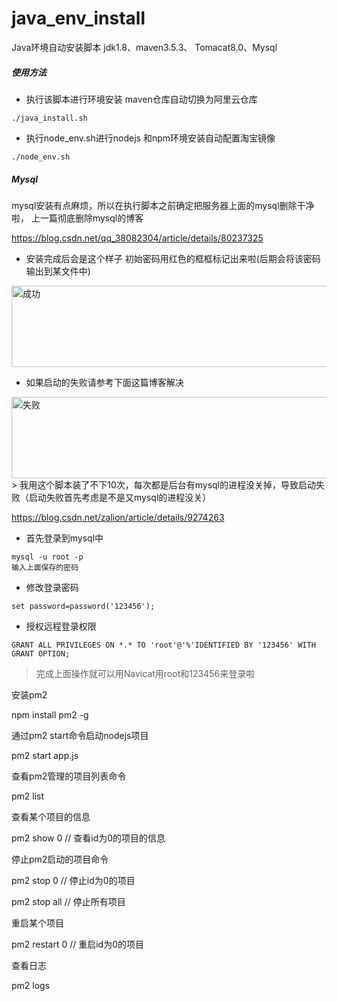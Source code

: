 # java_env_install
Java环境自动安装脚本    jdk1.8、maven3.5.3、 Tomacat8.0、Mysql 

##### 使用方法

 
 - 执行该脚本进行环境安装 maven仓库自动切换为阿里云仓库
 ```
 ./java_install.sh
 ```
 
  - 执行node_env.sh进行nodejs 和npm环境安装自动配置淘宝镜像
 ```
 ./node_env.sh
 ```
 
##### Mysql 

mysql安装有点麻烦，所以在执行脚本之前确定把服务器上面的mysql删除干净啦，
上一篇彻底删除mysql的博客

https://blog.csdn.net/qq_38082304/article/details/80237325

- 安装完成后会是这个样子 初始密码用红色的框框标记出来啦(后期会将该密码输出到某文件中)
<img src="https://github.com/niezhiliang/java_env_install/blob/master/pic/success.png" width = "900" height = "130" alt="成功" align=center />

- 如果启动的失败请参考下面这篇博客解决

<img src="https://github.com/niezhiliang/java_env_install/blob/master/pic/fail.png" width = "900" height = "130" alt="失败" align=center />
> 我用这个脚本装了不下10次，每次都是后台有mysql的进程没关掉，导致启动失败（启动失败首先考虑是不是又mysql的进程没关）

https://blog.csdn.net/zalion/article/details/9274263



- 首先登录到mysql中
```
mysql -u root -p
输入上面保存的密码
```
- 修改登录密码
```
set password=password('123456');  
```
- 授权远程登录权限
```
GRANT ALL PRIVILEGES ON *.* TO 'root'@'%'IDENTIFIED BY '123456' WITH GRANT OPTION; 
```

> 完成上面操作就可以用Navicat用root和123456来登录啦

  安装pm2

  npm install pm2 -g

  通过pm2 start命令启动nodejs项目

  pm2 start app.js

  查看pm2管理的项目列表命令

  pm2 list

  查看某个项目的信息

  pm2 show 0 // 查看id为0的项目的信息

  停止pm2启动的项目命令

  pm2 stop 0 // 停止id为0的项目

  pm2 stop all // 停止所有项目

  重启某个项目

  pm2 restart 0 // 重启id为0的项目

  查看日志

  pm2 logs


